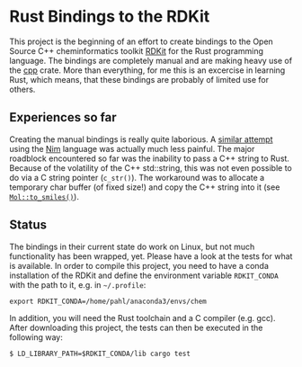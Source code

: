 # Rust Bindings to the RDKit

This project is the beginning of an effort to create bindings to the Open Source C++ cheminformatics toolkit [RDKit](http://rdkit.org/) for the Rust programming language.
The bindings are completely manual and are making heavy use of the [cpp](https://github.com/mystor/rust-cpp) crate.
More than everything, for me this is an excercise in learning Rust, which means, that these bindings are probably of limited use for others.

## Experiences so far

Creating the manual bindings is really quite laborious.
A [similar attempt](https://github.com/apahl/rdkit_nim) using the [Nim](https://nim-lang.org/) language was actually much less painful. 
The major roadblock encountered so far was the inability to pass a C++ string to Rust.
Because of the volatility of the C++ std::string, this was not even possible to do via a C string pointer (`c_str()`).
The workaround was to allocate a temporary char buffer (of fixed size!) and copy the C++ string into it (see [`Mol::to_smiles()`](https://github.com/apahl/rdkit_rust/blob/9de90f2e2a545fbe22f424005e63d350530bbec3/src/romol.rs#L78)).

## Status

The bindings in their current state do work on Linux, but not much functionality has been wrapped, yet. Please have a look at the tests for what is available.
In order to compile this project, you need to have a conda installation of the RDKit and define the environment variable `RDKIT_CONDA` with the path to it, e.g. in `~/.profile`:

    export RDKIT_CONDA=/home/pahl/anaconda3/envs/chem

In addition, you will need the Rust toolchain and a C compiler (e.g. gcc).
After downloading this project, the tests can then be executed in the following way:

    $ LD_LIBRARY_PATH=$RDKIT_CONDA/lib cargo test
